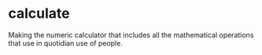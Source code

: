 # calculate
Making the numeric calculator that includes all the mathematical operations that use in quotidian use of people. 
